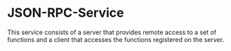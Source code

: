 # JSON-RPC-Service
This service consists of a server that provides remote access to a set of functions and a client that accesses the functions registered on the server.
